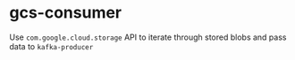 # gcs-consumer

Use `com.google.cloud.storage` API to iterate through stored blobs and pass data to `kafka-producer`
